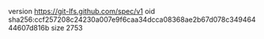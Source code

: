 version https://git-lfs.github.com/spec/v1
oid sha256:ccf257208c24230a007e9f6caa34dcca08368ae2b67d078c34946444607d816b
size 2753

